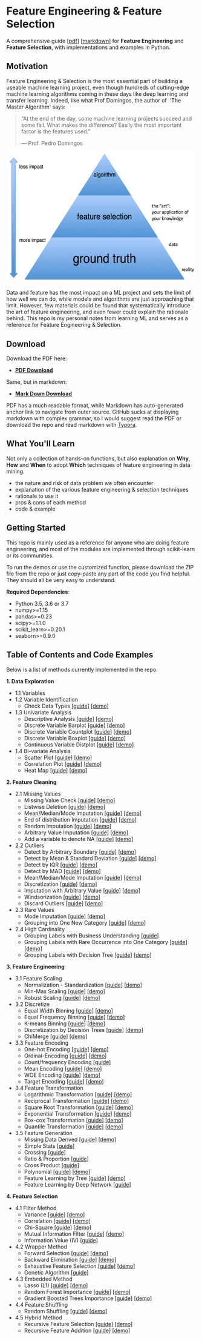 # Feature Engineering & Feature Selection

A comprehensive guide [[pdf]](https://github.com/ashishpatel26/Amazing-Feature-Engineering/blob/master/A%20Short%20Guide%20for%20Feature%20Engineering%20and%20Feature%20Selection.pdf) [[markdown]](https://github.com/ashishpatel26/Amazing-Feature-Engineering/blob/master/A%20Short%20Guide%20for%20Feature%20Engineering%20and%20Feature%20Selection.md) for **Feature Engineering** and **Feature Selection**, with implementations and examples in Python.

## Motivation

Feature Engineering & Selection is the most essential part of building a useable machine learning project, even though hundreds of cutting-edge machine learning algorithms coming in these days like deep learning and transfer learning. Indeed, like what Prof Domingos, the author of  'The Master Algorithm' says:

> “At the end of the day, some machine learning projects succeed and some fail. What makes the difference? Easily the most important factor is the features used.”
>
> — Prof. Pedro Domingos

![001](images/001.png)



Data and feature has the most impact on a ML project and sets the limit of how well we can do, while models and algorithms are just approaching that limit. However, few materials could be found that systematically introduce the art of feature engineering, and even fewer could explain the rationale behind. This repo is my personal notes from learning ML and serves as a reference for Feature Engineering & Selection.

## Download

Download the PDF here:

- [**PDF Download**](https://github.com/ashishpatel26/Amazing-Feature-Engineering/blob/master/A%20Short%20Guide%20for%20Feature%20Engineering%20and%20Feature%20Selection.pdf)

Same, but in markdown:

- [**Mark Down Download**](https://github.com/ashishpatel26/Amazing-Feature-Engineering/blob/master/A%20Short%20Guide%20for%20Feature%20Engineering%20and%20Feature%20Selection.md)

PDF has a much readable format, while Markdown has auto-generated anchor link to navigate from outer source. GitHub sucks at displaying markdown with complex grammar, so I would suggest read the PDF or download the repo and read markdown with [Typora](https://typora.io/).



## What You'll Learn

Not only a collection of hands-on functions, but also explanation on  **Why**, **How** and **When** to adopt **Which** techniques of feature engineering in data mining. 

- the nature and risk of data problem we often encounter
- explanation of the various feature engineering & selection techniques
- rationale to use it
- pros & cons of each method 
- code & example



## Getting Started

This repo is mainly used as a reference for anyone who are doing feature engineering, and most of the modules are implemented through scikit-learn or its communities.

To run the demos or use the customized function,  please download the ZIP file from the repo or just copy-paste any part of the code you find helpful. They should all be very easy to understand.

**Required Dependencies**:

- Python 3.5, 3.6 or 3.7
- numpy>=1.15
- pandas>=0.23
- scipy>=1.1.0
- scikit_learn>=0.20.1
- seaborn>=0.9.0



## Table of Contents and Code Examples

Below is a list of methods currently implemented in the repo. 

**1. Data Exploration**

  -    1.1 Variables 
  -    1.2 Variable Identification  
       -  Check Data Types   [[guide]](https://github.com/ashishpatel26/Amazing-Feature-Engineering/blob/master/A%20Short%20Guide%20for%20Feature%20Engineering%20and%20Feature%20Selection.md#12-variable-identification)  [[demo]](https://github.com/ashishpatel26/Amazing-Feature-Engineering/blob/master/1_Demo_Data_Explore.ipynb)
  -    1.3 Univariate Analysis  
       -  Descriptive Analysis   [[guide]](https://github.com/ashishpatel26/Amazing-Feature-Engineering/blob/master/A%20Short%20Guide%20for%20Feature%20Engineering%20and%20Feature%20Selection.md#13-univariate-analysis)   [[demo]](https://github.com/ashishpatel26/Amazing-Feature-Engineering/blob/master/1_Demo_Data_Explore.ipynb)  
       -  Discrete Variable Barplot   [[guide]](https://github.com/ashishpatel26/Amazing-Feature-Engineering/blob/master/A%20Short%20Guide%20for%20Feature%20Engineering%20and%20Feature%20Selection.md#13-univariate-analysis)   [[demo]](https://github.com/ashishpatel26/Amazing-Feature-Engineering/blob/master/1_Demo_Data_Explore.ipynb)  
       -  Discrete Variable Countplot   [[guide]](https://github.com/ashishpatel26/Amazing-Feature-Engineering/blob/master/A%20Short%20Guide%20for%20Feature%20Engineering%20and%20Feature%20Selection.md#13-univariate-analysis)   [[demo]](https://github.com/ashishpatel26/Amazing-Feature-Engineering/blob/master/1_Demo_Data_Explore.ipynb)  
       -  Discrete Variable Boxplot   [[guide]](https://github.com/ashishpatel26/Amazing-Feature-Engineering/blob/master/A%20Short%20Guide%20for%20Feature%20Engineering%20and%20Feature%20Selection.md#13-univariate-analysis)   [[demo]](https://github.com/ashishpatel26/Amazing-Feature-Engineering/blob/master/1_Demo_Data_Explore.ipynb)  
       -  Continuous Variable Distplot   [[guide]](https://github.com/ashishpatel26/Amazing-Feature-Engineering/blob/master/A%20Short%20Guide%20for%20Feature%20Engineering%20and%20Feature%20Selection.md#13-univariate-analysis)   [[demo]](https://github.com/ashishpatel26/Amazing-Feature-Engineering/blob/master/1_Demo_Data_Explore.ipynb)
  -    1.4 Bi-variate Analysis  
       -  Scatter Plot   [[guide]](https://github.com/ashishpatel26/Amazing-Feature-Engineering/blob/master/A%20Short%20Guide%20for%20Feature%20Engineering%20and%20Feature%20Selection.md#14-bi-variate-analysis)   [[demo]](https://github.com/ashishpatel26/Amazing-Feature-Engineering/blob/master/1_Demo_Data_Explore.ipynb)  
       -  Correlation Plot   [[guide]](https://github.com/ashishpatel26/Amazing-Feature-Engineering/blob/master/A%20Short%20Guide%20for%20Feature%20Engineering%20and%20Feature%20Selection.md#14-bi-variate-analysis)   [[demo]](https://github.com/ashishpatel26/Amazing-Feature-Engineering/blob/master/1_Demo_Data_Explore.ipynb)  
       -  Heat Map   [[guide]](https://github.com/ashishpatel26/Amazing-Feature-Engineering/blob/master/A%20Short%20Guide%20for%20Feature%20Engineering%20and%20Feature%20Selection.md#14-bi-variate-analysis)   [[demo]](https://github.com/ashishpatel26/Amazing-Feature-Engineering/blob/master/1_Demo_Data_Explore.ipynb)

**2. Feature Cleaning**

  -    2.1 Missing Values  
       -  Missing Value Check   [[guide]](https://github.com/ashishpatel26/Amazing-Feature-Engineering/blob/master/A%20Short%20Guide%20for%20Feature%20Engineering%20and%20Feature%20Selection.md#214-how-to-handle-missing-data)   [[demo]](https://github.com/ashishpatel26/Amazing-Feature-Engineering/blob/master/2.1_Demo_Missing_Data.ipynb)  
       -  Listwise Deletion   [[guide]](https://github.com/ashishpatel26/Amazing-Feature-Engineering/blob/master/A%20Short%20Guide%20for%20Feature%20Engineering%20and%20Feature%20Selection.md#214-how-to-handle-missing-data)   [[demo]](https://github.com/ashishpatel26/Amazing-Feature-Engineering/blob/master/2.1_Demo_Missing_Data.ipynb)  
       -  Mean/Median/Mode Imputation   [[guide]](https://github.com/ashishpatel26/Amazing-Feature-Engineering/blob/master/A%20Short%20Guide%20for%20Feature%20Engineering%20and%20Feature%20Selection.md#214-how-to-handle-missing-data)   [[demo]](https://github.com/ashishpatel26/Amazing-Feature-Engineering/blob/master/2.1_Demo_Missing_Data.ipynb)  
       -  End of distribution Imputation   [[guide]](https://github.com/ashishpatel26/Amazing-Feature-Engineering/blob/master/A%20Short%20Guide%20for%20Feature%20Engineering%20and%20Feature%20Selection.md#214-how-to-handle-missing-data)   [[demo]](https://github.com/ashishpatel26/Amazing-Feature-Engineering/blob/master/2.1_Demo_Missing_Data.ipynb)  
       -  Random Imputation   [[guide]](https://github.com/ashishpatel26/Amazing-Feature-Engineering/blob/master/A%20Short%20Guide%20for%20Feature%20Engineering%20and%20Feature%20Selection.md#214-how-to-handle-missing-data)   [[demo]](https://github.com/ashishpatel26/Amazing-Feature-Engineering/blob/master/2.1_Demo_Missing_Data.ipynb)  
       -  Arbitrary Value Imputation   [[guide]](https://github.com/ashishpatel26/Amazing-Feature-Engineering/blob/master/A%20Short%20Guide%20for%20Feature%20Engineering%20and%20Feature%20Selection.md#214-how-to-handle-missing-data)   [[demo]](https://github.com/ashishpatel26/Amazing-Feature-Engineering/blob/master/2.1_Demo_Missing_Data.ipynb)  
       -  Add a variable to denote NA   [[guide]](https://github.com/ashishpatel26/Amazing-Feature-Engineering/blob/master/A%20Short%20Guide%20for%20Feature%20Engineering%20and%20Feature%20Selection.md#214-how-to-handle-missing-data)   [[demo]](https://github.com/ashishpatel26/Amazing-Feature-Engineering/blob/master/2.1_Demo_Missing_Data.ipynb)
  -    2.2 Outliers  
       -  Detect by Arbitrary Boundary   [[guide]](https://github.com/ashishpatel26/Amazing-Feature-Engineering/blob/master/A%20Short%20Guide%20for%20Feature%20Engineering%20and%20Feature%20Selection.md#222-outlier-detection)   [[demo]](https://github.com/ashishpatel26/Amazing-Feature-Engineering/blob/master/2.2_Demo_Outlier.ipynb)  
       -  Detect by Mean & Standard Deviation   [[guide]](https://github.com/ashishpatel26/Amazing-Feature-Engineering/blob/master/A%20Short%20Guide%20for%20Feature%20Engineering%20and%20Feature%20Selection.md#222-outlier-detection)   [[demo]](https://github.com/ashishpatel26/Amazing-Feature-Engineering/blob/master/2.2_Demo_Outlier.ipynb)  
       -  Detect by IQR    [[guide]](https://github.com/ashishpatel26/Amazing-Feature-Engineering/blob/master/A%20Short%20Guide%20for%20Feature%20Engineering%20and%20Feature%20Selection.md#222-outlier-detection)   [[demo]](https://github.com/ashishpatel26/Amazing-Feature-Engineering/blob/master/2.2_Demo_Outlier.ipynb)  
       -  Detect by MAD      [[guide]](https://github.com/ashishpatel26/Amazing-Feature-Engineering/blob/master/A%20Short%20Guide%20for%20Feature%20Engineering%20and%20Feature%20Selection.md#222-outlier-detection)   [[demo]](https://github.com/ashishpatel26/Amazing-Feature-Engineering/blob/master/2.2_Demo_Outlier.ipynb)  
       -  Mean/Median/Mode Imputation   [[guide]](https://github.com/ashishpatel26/Amazing-Feature-Engineering/blob/master/A%20Short%20Guide%20for%20Feature%20Engineering%20and%20Feature%20Selection.md#223-how-to-handle-outliers)   [[demo]](https://github.com/ashishpatel26/Amazing-Feature-Engineering/blob/master/2.2_Demo_Outlier.ipynb)  
       -  Discretization   [[guide]](https://github.com/ashishpatel26/Amazing-Feature-Engineering/blob/master/A%20Short%20Guide%20for%20Feature%20Engineering%20and%20Feature%20Selection.md#223-how-to-handle-outliers)   [[demo]](https://github.com/ashishpatel26/Amazing-Feature-Engineering/blob/master/3.2_Demo_Discretisation.ipynb)  
       -  Imputation with Arbitrary Value   [[guide]](https://github.com/ashishpatel26/Amazing-Feature-Engineering/blob/master/A%20Short%20Guide%20for%20Feature%20Engineering%20and%20Feature%20Selection.md#223-how-to-handle-outliers)   [[demo]](https://github.com/ashishpatel26/Amazing-Feature-Engineering/blob/master/2.2_Demo_Outlier.ipynb)  
       -  Windsorization   [[guide]](https://github.com/ashishpatel26/Amazing-Feature-Engineering/blob/master/A%20Short%20Guide%20for%20Feature%20Engineering%20and%20Feature%20Selection.md#223-how-to-handle-outliers)   [[demo]](https://github.com/ashishpatel26/Amazing-Feature-Engineering/blob/master/2.2_Demo_Outlier.ipynb)  
       -  Discard Outliers   [[guide]](https://github.com/ashishpatel26/Amazing-Feature-Engineering/blob/master/A%20Short%20Guide%20for%20Feature%20Engineering%20and%20Feature%20Selection.md#223-how-to-handle-outliers)   [[demo]](https://github.com/ashishpatel26/Amazing-Feature-Engineering/blob/master/2.2_Demo_Outlier.ipynb)
  -    2.3 Rare Values  
       -  Mode Imputation     [[guide]](https://github.com/ashishpatel26/Amazing-Feature-Engineering/blob/master/A%20Short%20Guide%20for%20Feature%20Engineering%20and%20Feature%20Selection.md#23-rare-values)   [[demo]](https://github.com/ashishpatel26/Amazing-Feature-Engineering/blob/master/2.3_Demo_Rare_Values.ipynb)  
       -  Grouping into One New Category   [[guide]](https://github.com/ashishpatel26/Amazing-Feature-Engineering/blob/master/A%20Short%20Guide%20for%20Feature%20Engineering%20and%20Feature%20Selection.md#23-rare-values)   [[demo]](https://github.com/ashishpatel26/Amazing-Feature-Engineering/blob/master/2.3_Demo_Rare_Values.ipynb)
  -    2.4 High Cardinality  
       -  Grouping Labels with Business Understanding    [[guide]](https://github.com/ashishpatel26/Amazing-Feature-Engineering/blob/master/A%20Short%20Guide%20for%20Feature%20Engineering%20and%20Feature%20Selection.md#24-high-cardinality)   
       -  Grouping Labels with Rare Occurrence into One Category   [[guide]](https://github.com/ashishpatel26/Amazing-Feature-Engineering/blob/master/A%20Short%20Guide%20for%20Feature%20Engineering%20and%20Feature%20Selection.md#24-high-cardinality)   [[demo]](https://github.com/ashishpatel26/Amazing-Feature-Engineering/blob/master/2.3_Demo_Rare_Values.ipynb)  
       -  Grouping Labels with Decision Tree   [[guide]](https://github.com/ashishpatel26/Amazing-Feature-Engineering/blob/master/A%20Short%20Guide%20for%20Feature%20Engineering%20and%20Feature%20Selection.md#24-high-cardinality)   [[demo]](https://github.com/ashishpatel26/Amazing-Feature-Engineering/blob/master/3.2_Demo_Discretisation.ipynb)

**3. Feature Engineering**
  -    3.1 Feature Scaling    
       -  Normalization - Standardization    [[guide]](https://github.com/ashishpatel26/Amazing-Feature-Engineering/blob/master/A%20Short%20Guide%20for%20Feature%20Engineering%20and%20Feature%20Selection.md#31-feature-scaling)   [[demo]](https://github.com/ashishpatel26/Amazing-Feature-Engineering/blob/master/3.1_Demo_Feature_Scaling.ipynb)  
       -  Min-Max Scaling   [[guide]](https://github.com/ashishpatel26/Amazing-Feature-Engineering/blob/master/A%20Short%20Guide%20for%20Feature%20Engineering%20and%20Feature%20Selection.md#31-feature-scaling)   [[demo]](https://github.com/ashishpatel26/Amazing-Feature-Engineering/blob/master/3.1_Demo_Feature_Scaling.ipynb)  
       -  Robust Scaling   [[guide]](https://github.com/ashishpatel26/Amazing-Feature-Engineering/blob/master/A%20Short%20Guide%20for%20Feature%20Engineering%20and%20Feature%20Selection.md#31-feature-scaling)   [[demo]](https://github.com/ashishpatel26/Amazing-Feature-Engineering/blob/master/3.1_Demo_Feature_Scaling.ipynb)
  -    3.2 Discretize     
       -  Equal Width Binning   [[guide]](https://github.com/ashishpatel26/Amazing-Feature-Engineering/blob/master/A%20Short%20Guide%20for%20Feature%20Engineering%20and%20Feature%20Selection.md#32-discretize)   [[demo]](https://github.com/ashishpatel26/Amazing-Feature-Engineering/blob/master/3.2_Demo_Discretisation.ipynb)  
       -  Equal Frequency Binning   [[guide]](https://github.com/ashishpatel26/Amazing-Feature-Engineering/blob/master/A%20Short%20Guide%20for%20Feature%20Engineering%20and%20Feature%20Selection.md#32-discretize)   [[demo]](https://github.com/ashishpatel26/Amazing-Feature-Engineering/blob/master/3.2_Demo_Discretisation.ipynb)  
       -  K-means Binning      [[guide]](https://github.com/ashishpatel26/Amazing-Feature-Engineering/blob/master/A%20Short%20Guide%20for%20Feature%20Engineering%20and%20Feature%20Selection.md#32-discretize)   [[demo]](https://github.com/ashishpatel26/Amazing-Feature-Engineering/blob/master/3.2_Demo_Discretisation.ipynb)  
       -  Discretization by Decision Trees   [[guide]](https://github.com/ashishpatel26/Amazing-Feature-Engineering/blob/master/A%20Short%20Guide%20for%20Feature%20Engineering%20and%20Feature%20Selection.md#32-discretize)   [[demo]](https://github.com/ashishpatel26/Amazing-Feature-Engineering/blob/master/3.2_Demo_Discretisation.ipynb)  
       -  ChiMerge   [[guide]](https://github.com/ashishpatel26/Amazing-Feature-Engineering/blob/master/A%20Short%20Guide%20for%20Feature%20Engineering%20and%20Feature%20Selection.md#32-discretize)   [[demo]](https://github.com/ashishpatel26/Amazing-Feature-Engineering/blob/master/3.2_Demo_Discretisation.ipynb)
  -    3.3 Feature Encoding  
       -  One-hot Encoding   [[guide]](https://github.com/ashishpatel26/Amazing-Feature-Engineering/blob/master/A%20Short%20Guide%20for%20Feature%20Engineering%20and%20Feature%20Selection.md#33-feature-encoding)   [[demo]](https://github.com/ashishpatel26/Amazing-Feature-Engineering/blob/master/3.3_Demo_Feature_Encoding.ipynb)  
       -  Ordinal-Encoding   [[guide]](https://github.com/ashishpatel26/Amazing-Feature-Engineering/blob/master/A%20Short%20Guide%20for%20Feature%20Engineering%20and%20Feature%20Selection.md#33-feature-encoding)   [[demo]](https://github.com/ashishpatel26/Amazing-Feature-Engineering/blob/master/3.3_Demo_Feature_Encoding.ipynb)  
       -  Count/frequency Encoding    [[guide]](https://github.com/ashishpatel26/Amazing-Feature-Engineering/blob/master/A%20Short%20Guide%20for%20Feature%20Engineering%20and%20Feature%20Selection.md#33-feature-encoding)   
       -  Mean Encoding   [[guide]](https://github.com/ashishpatel26/Amazing-Feature-Engineering/blob/master/A%20Short%20Guide%20for%20Feature%20Engineering%20and%20Feature%20Selection.md#33-feature-encoding)   [[demo]](https://github.com/ashishpatel26/Amazing-Feature-Engineering/blob/master/3.3_Demo_Feature_Encoding.ipynb)  
       -  WOE Encoding   [[guide]](https://github.com/ashishpatel26/Amazing-Feature-Engineering/blob/master/A%20Short%20Guide%20for%20Feature%20Engineering%20and%20Feature%20Selection.md#33-feature-encoding)   [[demo]](https://github.com/ashishpatel26/Amazing-Feature-Engineering/blob/master/3.3_Demo_Feature_Encoding.ipynb)  
       -  Target Encoding   [[guide]](https://github.com/ashishpatel26/Amazing-Feature-Engineering/blob/master/A%20Short%20Guide%20for%20Feature%20Engineering%20and%20Feature%20Selection.md#33-feature-encoding)   [[demo]](https://github.com/ashishpatel26/Amazing-Feature-Engineering/blob/master/3.3_Demo_Feature_Encoding.ipynb)
  -    3.4 Feature Transformation  
       -  Logarithmic Transformation   [[guide]](https://github.com/ashishpatel26/Amazing-Feature-Engineering/blob/master/A%20Short%20Guide%20for%20Feature%20Engineering%20and%20Feature%20Selection.md#34-feature-transformation)   [[demo]](https://github.com/ashishpatel26/Amazing-Feature-Engineering/blob/master/3.4_Demo_Feature_Transformation.ipynb)  
       -  Reciprocal Transformation   [[guide]](https://github.com/ashishpatel26/Amazing-Feature-Engineering/blob/master/A%20Short%20Guide%20for%20Feature%20Engineering%20and%20Feature%20Selection.md#34-feature-transformation)   [[demo]](https://github.com/ashishpatel26/Amazing-Feature-Engineering/blob/master/3.4_Demo_Feature_Transformation.ipynb)  
       -  Square Root Transformation   [[guide]](https://github.com/ashishpatel26/Amazing-Feature-Engineering/blob/master/A%20Short%20Guide%20for%20Feature%20Engineering%20and%20Feature%20Selection.md#34-feature-transformation)   [[demo]](https://github.com/ashishpatel26/Amazing-Feature-Engineering/blob/master/3.4_Demo_Feature_Transformation.ipynb)  
       -  Exponential Transformation   [[guide]](https://github.com/ashishpatel26/Amazing-Feature-Engineering/blob/master/A%20Short%20Guide%20for%20Feature%20Engineering%20and%20Feature%20Selection.md#34-feature-transformation)   [[demo]](https://github.com/ashishpatel26/Amazing-Feature-Engineering/blob/master/3.4_Demo_Feature_Transformation.ipynb)  
       -  Box-cox Transformation   [[guide]](https://github.com/ashishpatel26/Amazing-Feature-Engineering/blob/master/A%20Short%20Guide%20for%20Feature%20Engineering%20and%20Feature%20Selection.md#34-feature-transformation)   [[demo]](https://github.com/ashishpatel26/Amazing-Feature-Engineering/blob/master/3.4_Demo_Feature_Transformation.ipynb)  
       -  Quantile Transformation   [[guide]](https://github.com/ashishpatel26/Amazing-Feature-Engineering/blob/master/A%20Short%20Guide%20for%20Feature%20Engineering%20and%20Feature%20Selection.md#34-feature-transformation)   [[demo]](https://github.com/ashishpatel26/Amazing-Feature-Engineering/blob/master/3.4_Demo_Feature_Transformation.ipynb)
  -    3.5 Feature Generation  
       -  Missing Data Derived   [[guide]](https://github.com/ashishpatel26/Amazing-Feature-Engineering/blob/master/A%20Short%20Guide%20for%20Feature%20Engineering%20and%20Feature%20Selection.md#35-feature-generation)   [[demo]](https://github.com/ashishpatel26/Amazing-Feature-Engineering/blob/master/2.1_Demo_Missing_Data.ipynb)  
       -  Simple Stats   [[guide]](https://github.com/ashishpatel26/Amazing-Feature-Engineering/blob/master/A%20Short%20Guide%20for%20Feature%20Engineering%20and%20Feature%20Selection.md#35-feature-generation)   
       -  Crossing   [[guide]](https://github.com/ashishpatel26/Amazing-Feature-Engineering/blob/master/A%20Short%20Guide%20for%20Feature%20Engineering%20and%20Feature%20Selection.md#35-feature-generation)   
       -  Ratio & Proportion   [[guide]](https://github.com/ashishpatel26/Amazing-Feature-Engineering/blob/master/A%20Short%20Guide%20for%20Feature%20Engineering%20and%20Feature%20Selection.md#35-feature-generation)   
       -  Cross Product   [[guide]](https://github.com/ashishpatel26/Amazing-Feature-Engineering/blob/master/A%20Short%20Guide%20for%20Feature%20Engineering%20and%20Feature%20Selection.md#35-feature-generation)   
       -  Polynomial   [[guide]](https://github.com/ashishpatel26/Amazing-Feature-Engineering/blob/master/A%20Short%20Guide%20for%20Feature%20Engineering%20and%20Feature%20Selection.md#35-feature-generation)  [[demo]](https://github.com/ashishpatel26/Amazing-Feature-Engineering/blob/master/3.5_Demo_Feature_Generation.ipynb)  
       -  Feature Learning by Tree   [[guide]](https://github.com/ashishpatel26/Amazing-Feature-Engineering/blob/master/A%20Short%20Guide%20for%20Feature%20Engineering%20and%20Feature%20Selection.md#35-feature-generation)   [[demo]](https://github.com/ashishpatel26/Amazing-Feature-Engineering/blob/master/3.5_Demo_Feature_Generation.ipynb)  
       -  Feature Learning by Deep Network   [[guide]](https://github.com/ashishpatel26/Amazing-Feature-Engineering/blob/master/A%20Short%20Guide%20for%20Feature%20Engineering%20and%20Feature%20Selection.md#35-feature-generation)  

**4. Feature Selection**

  -    4.1 Filter Method  
       -  Variance   [[guide]](https://github.com/ashishpatel26/Amazing-Feature-Engineering/blob/master/A%20Short%20Guide%20for%20Feature%20Engineering%20and%20Feature%20Selection.md#41-filter-method)   [[demo]](https://github.com/ashishpatel26/Amazing-Feature-Engineering/blob/master/4.1_Demo_Feature_Selection_Filter.ipynb)  
       -  Correlation   [[guide]](https://github.com/ashishpatel26/Amazing-Feature-Engineering/blob/master/A%20Short%20Guide%20for%20Feature%20Engineering%20and%20Feature%20Selection.md#41-filter-method)   [[demo]](https://github.com/ashishpatel26/Amazing-Feature-Engineering/blob/master/4.1_Demo_Feature_Selection_Filter.ipynb)  
       -  Chi-Square   [[guide]](https://github.com/ashishpatel26/Amazing-Feature-Engineering/blob/master/A%20Short%20Guide%20for%20Feature%20Engineering%20and%20Feature%20Selection.md#41-filter-method)   [[demo]](https://github.com/ashishpatel26/Amazing-Feature-Engineering/blob/master/4.1_Demo_Feature_Selection_Filter.ipynb)  
       -  Mutual Information Filter   [[guide]](https://github.com/ashishpatel26/Amazing-Feature-Engineering/blob/master/A%20Short%20Guide%20for%20Feature%20Engineering%20and%20Feature%20Selection.md#41-filter-method)   [[demo]](https://github.com/ashishpatel26/Amazing-Feature-Engineering/blob/master/4.1_Demo_Feature_Selection_Filter.ipynb)  
       -  Information Value (IV)   [[guide]](https://github.com/ashishpatel26/Amazing-Feature-Engineering/blob/master/A%20Short%20Guide%20for%20Feature%20Engineering%20and%20Feature%20Selection.md#41-filter-method) 
  -    4.2 Wrapper Method  
       -  Forward Selection   [[guide]](https://github.com/ashishpatel26/Amazing-Feature-Engineering/blob/master/A%20Short%20Guide%20for%20Feature%20Engineering%20and%20Feature%20Selection.md#42-wrapper-method)   [[demo]](https://github.com/ashishpatel26/Amazing-Feature-Engineering/blob/master/4.2_Demo_Feature_Selection_Wrapper.ipynb)  
       -  Backward Elimination   [[guide]](https://github.com/ashishpatel26/Amazing-Feature-Engineering/blob/master/A%20Short%20Guide%20for%20Feature%20Engineering%20and%20Feature%20Selection.md#42-wrapper-method)   [[demo]](https://github.com/ashishpatel26/Amazing-Feature-Engineering/blob/master/4.2_Demo_Feature_Selection_Wrapper.ipynb)  
       -  Exhaustive Feature Selection   [[guide]](https://github.com/ashishpatel26/Amazing-Feature-Engineering/blob/master/A%20Short%20Guide%20for%20Feature%20Engineering%20and%20Feature%20Selection.md#42-wrapper-method)   [[demo]](https://github.com/ashishpatel26/Amazing-Feature-Engineering/blob/master/4.2_Demo_Feature_Selection_Wrapper.ipynb)  
       -  Genetic Algorithm   [[guide]](https://github.com/ashishpatel26/Amazing-Feature-Engineering/blob/master/A%20Short%20Guide%20for%20Feature%20Engineering%20and%20Feature%20Selection.md#42-wrapper-method) 
  -    4.3 Embedded Method  
       -  Lasso (L1)   [[guide]](https://github.com/ashishpatel26/Amazing-Feature-Engineering/blob/master/A%20Short%20Guide%20for%20Feature%20Engineering%20and%20Feature%20Selection.md#43-embedded-method)   [[demo]](https://github.com/ashishpatel26/Amazing-Feature-Engineering/blob/master/4.3_Demo_Feature_Selection_Embedded.ipynb)  
       -  Random Forest Importance   [[guide]](https://github.com/ashishpatel26/Amazing-Feature-Engineering/blob/master/A%20Short%20Guide%20for%20Feature%20Engineering%20and%20Feature%20Selection.md#43-embedded-method)   [[demo]](https://github.com/ashishpatel26/Amazing-Feature-Engineering/blob/master/4.3_Demo_Feature_Selection_Embedded.ipynb)  
       -  Gradient Boosted Trees Importance   [[guide]](https://github.com/ashishpatel26/Amazing-Feature-Engineering/blob/master/A%20Short%20Guide%20for%20Feature%20Engineering%20and%20Feature%20Selection.md#43-embedded-method)   [[demo]](https://github.com/ashishpatel26/Amazing-Feature-Engineering/blob/master/4.3_Demo_Feature_Selection_Embedded.ipynb)
  -    4.4 Feature Shuffling  
       -  Random Shuffling   [[guide]](https://github.com/ashishpatel26/Amazing-Feature-Engineering/blob/master/A%20Short%20Guide%20for%20Feature%20Engineering%20and%20Feature%20Selection.md#44-feature-shuffling)   [[demo]](https://github.com/ashishpatel26/Amazing-Feature-Engineering/blob/master/4.4_Demo_Feature_Selection_Feature_Shuffling.ipynb)
  -    4.5 Hybrid Method  
       -  Recursive Feature Selection    [[guide]](https://github.com/ashishpatel26/Amazing-Feature-Engineering/blob/master/A%20Short%20Guide%20for%20Feature%20Engineering%20and%20Feature%20Selection.md#451-recursive-feature-elimination)   [[demo]](https://github.com/ashishpatel26/Amazing-Feature-Engineering/blob/master/4.5_Demo_Feature_Selection_Hybrid_method.ipynb)  
       -  Recursive Feature Addition   [[guide]](https://github.com/ashishpatel26/Amazing-Feature-Engineering/blob/master/A%20Short%20Guide%20for%20Feature%20Engineering%20and%20Feature%20Selection.md#452-recursive-feature-addition)   [[demo]](https://github.com/ashishpatel26/Amazing-Feature-Engineering/blob/master/4.5_Demo_Feature_Selection_Hybrid_method.ipynb)